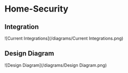 # Home-Security

## Integration
![Current Integrations](/diagrams/Current Integrations.png)

## Design Diagram
![Design Diagram](/diagrams/Design Diagram.png)
